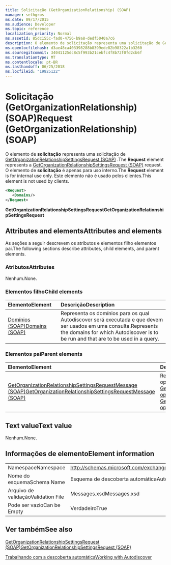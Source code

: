 ```yaml
---
title: Solicitação (GetOrganizationRelationship) (SOAP)
manager: sethgros
ms.date: 09/17/2015
ms.audience: Developer
ms.topic: reference
localization_priority: Normal
ms.assetid: 85dc155c-fad0-4756-b9a8-dedf5040a7c6
description: O elemento de solicitação representa uma solicitação de GetOrganizationRelationshipSettingsRequest (SOAP). O elemento de solicitação é apenas para uso interno. Este elemento não é usado pelos clientes.
ms.openlocfilehash: d3ae48ca403398288b8399ede82b98322a1b3260
ms.sourcegitcommit: 34041125dc8c5f993b21cebfc4f8b72f0fd2cb6f
ms.translationtype: MT
ms.contentlocale: pt-BR
ms.lasthandoff: 06/25/2018
ms.locfileid: "19825122"
---
```

# <a name="request-getorganizationrelationship-soap"></a><span data-ttu-id="de307-105">Solicitação (GetOrganizationRelationship) (SOAP)</span><span class="sxs-lookup"><span data-stu-id="de307-105">Request (GetOrganizationRelationship) (SOAP)</span></span>

<span data-ttu-id="de307-106">O elemento de **solicitação** representa uma solicitação de [GetOrganizationRelationshipSettingsRequest (SOAP)](getorganizationrelationshipsettingsrequest-soap.md) .</span><span class="sxs-lookup"><span data-stu-id="de307-106">The **Request** element represents a [GetOrganizationRelationshipSettingsRequest (SOAP)](getorganizationrelationshipsettingsrequest-soap.md) request.</span></span> <span data-ttu-id="de307-107">O elemento de **solicitação** é apenas para uso interno.</span><span class="sxs-lookup"><span data-stu-id="de307-107">The **Request** element is for internal use only.</span></span> <span data-ttu-id="de307-108">Este elemento não é usado pelos clientes.</span><span class="sxs-lookup"><span data-stu-id="de307-108">This element is not used by clients.</span></span> 
  
```XML
<Request>
   <Domains/>
</Request>
```

 <span data-ttu-id="de307-109">**GetOrganizationRelationshipSettingsRequest**</span><span class="sxs-lookup"><span data-stu-id="de307-109">**GetOrganizationRelationshipSettingsRequest**</span></span>
## <a name="attributes-and-elements"></a><span data-ttu-id="de307-110">Attributes and elements</span><span class="sxs-lookup"><span data-stu-id="de307-110">Attributes and elements</span></span>

<span data-ttu-id="de307-111">As seções a seguir descrevem os atributos e elementos filho elementos pai.</span><span class="sxs-lookup"><span data-stu-id="de307-111">The following sections describe attributes, child elements, and parent elements.</span></span>
  
### <a name="attributes"></a><span data-ttu-id="de307-112">Atributos</span><span class="sxs-lookup"><span data-stu-id="de307-112">Attributes</span></span>

<span data-ttu-id="de307-113">Nenhum.</span><span class="sxs-lookup"><span data-stu-id="de307-113">None.</span></span>
  
### <a name="child-elements"></a><span data-ttu-id="de307-114">Elementos filho</span><span class="sxs-lookup"><span data-stu-id="de307-114">Child elements</span></span>

|<span data-ttu-id="de307-115">**Elemento**</span><span class="sxs-lookup"><span data-stu-id="de307-115">**Element**</span></span>|<span data-ttu-id="de307-116">**Descrição**</span><span class="sxs-lookup"><span data-stu-id="de307-116">**Description**</span></span>|
|:-----|:-----|
|[<span data-ttu-id="de307-117">Domínios (SOAP)</span><span class="sxs-lookup"><span data-stu-id="de307-117">Domains (SOAP)</span></span>](domains-soap.md) <br/> |<span data-ttu-id="de307-118">Representa os domínios para os qual Autodiscover será executada e que devem ser usados em uma consulta.</span><span class="sxs-lookup"><span data-stu-id="de307-118">Represents the domains for which Autodiscover is to be run and that are to be used in a query.</span></span>  <br/> |
   
### <a name="parent-elements"></a><span data-ttu-id="de307-119">Elementos pai</span><span class="sxs-lookup"><span data-stu-id="de307-119">Parent elements</span></span>

|<span data-ttu-id="de307-120">**Elemento**</span><span class="sxs-lookup"><span data-stu-id="de307-120">**Element**</span></span>|<span data-ttu-id="de307-121">**Descrição**</span><span class="sxs-lookup"><span data-stu-id="de307-121">**Description**</span></span>|
|:-----|:-----|
|[<span data-ttu-id="de307-122">GetOrganizationRelationshipSettingsRequestMessage (SOAP)</span><span class="sxs-lookup"><span data-stu-id="de307-122">GetOrganizationRelationshipSettingsRequestMessage (SOAP)</span></span>](getorganizationrelationshipsettingsrequestmessage-soap.md) <br/> |<span data-ttu-id="de307-123">Representa uma solicitação de operação [GetOrganizationRelationshipSettings operação (SOAP)](getorganizationrelationshipsettings-operation-soap.md) .</span><span class="sxs-lookup"><span data-stu-id="de307-123">Represents a [GetOrganizationRelationshipSettings operation (SOAP)](getorganizationrelationshipsettings-operation-soap.md) operation request.</span></span>  <br/> |
   
## <a name="text-value"></a><span data-ttu-id="de307-124">Text value</span><span class="sxs-lookup"><span data-stu-id="de307-124">Text value</span></span>

<span data-ttu-id="de307-125">Nenhum.</span><span class="sxs-lookup"><span data-stu-id="de307-125">None.</span></span>
  
## <a name="element-information"></a><span data-ttu-id="de307-126">Informações de elemento</span><span class="sxs-lookup"><span data-stu-id="de307-126">Element information</span></span>

|||
|:-----|:-----|
|<span data-ttu-id="de307-127">Namespace</span><span class="sxs-lookup"><span data-stu-id="de307-127">Namespace</span></span>  <br/> |http://schemas.microsoft.com/exchange/2010/Autodiscover  <br/> |
|<span data-ttu-id="de307-128">Nome do esquema</span><span class="sxs-lookup"><span data-stu-id="de307-128">Schema Name</span></span>  <br/> |<span data-ttu-id="de307-129">Esquema de descoberta automática</span><span class="sxs-lookup"><span data-stu-id="de307-129">Autodiscover schema</span></span>  <br/> |
|<span data-ttu-id="de307-130">Arquivo de validação</span><span class="sxs-lookup"><span data-stu-id="de307-130">Validation File</span></span>  <br/> |<span data-ttu-id="de307-131">Messages.xsd</span><span class="sxs-lookup"><span data-stu-id="de307-131">Messages.xsd</span></span>  <br/> |
|<span data-ttu-id="de307-132">Pode ser vazio</span><span class="sxs-lookup"><span data-stu-id="de307-132">Can be Empty</span></span>  <br/> |<span data-ttu-id="de307-133">Verdadeiro</span><span class="sxs-lookup"><span data-stu-id="de307-133">True</span></span>  <br/> |
   
## <a name="see-also"></a><span data-ttu-id="de307-134">Ver também</span><span class="sxs-lookup"><span data-stu-id="de307-134">See also</span></span>



[<span data-ttu-id="de307-135">GetOrganizationRelationshipSettingsRequest (SOAP)</span><span class="sxs-lookup"><span data-stu-id="de307-135">GetOrganizationRelationshipSettingsRequest (SOAP)</span></span>](getorganizationrelationshipsettingsrequest-soap.md)


[<span data-ttu-id="de307-136">Trabalhando com a descoberta automática</span><span class="sxs-lookup"><span data-stu-id="de307-136">Working with Autodiscover</span></span>](http://msdn.microsoft.com/library/39726b67-2eb2-451b-9307-cfd0b518b55c%28Office.15%29.aspx)

